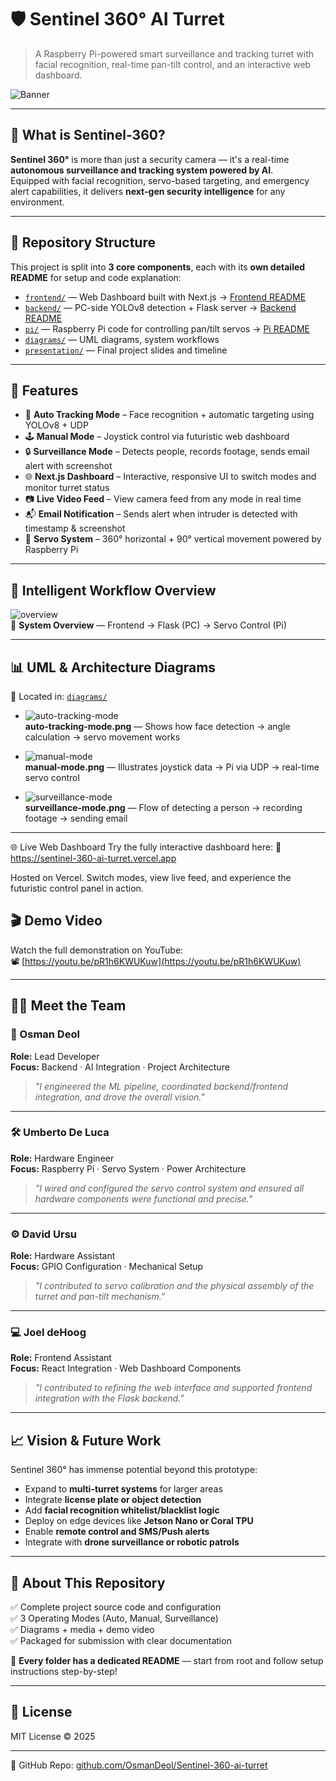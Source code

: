 # 🛡️ Sentinel 360° AI Turret  
> A Raspberry Pi-powered smart surveillance and tracking turret with facial recognition, real-time pan-tilt control, and an interactive web dashboard.

![Banner](sentinel%20360.jpeg)

---

## 🎯 What is Sentinel-360?

**Sentinel 360°** is more than just a security camera — it's a real-time **autonomous surveillance and tracking system powered by AI**.  
Equipped with facial recognition, servo-based targeting, and emergency alert capabilities, it delivers **next-gen security intelligence** for any environment.

---

## 📂 Repository Structure

This project is split into **3 core components**, each with its **own detailed README** for setup and code explanation:

- [`frontend/`](./frontend) — Web Dashboard built with Next.js → [Frontend README](./frontend/README.md)  
- [`backend/`](./backend) — PC-side YOLOv8 detection + Flask server → [Backend README](./backend/README.md)  
- [`pi/`](./pi) — Raspberry Pi code for controlling pan/tilt servos → [Pi README](./pi/README.md)  
- [`diagrams/`](./diagrams) — UML diagrams, system workflows  
- [`presentation/`](./presentation) — Final project slides and timeline

---

## 🚀 Features

- 🎯 **Auto Tracking Mode** – Face recognition + automatic targeting using YOLOv8 + UDP
- 🕹️ **Manual Mode** – Joystick control via futuristic web dashboard
- 🔒 **Surveillance Mode** – Detects people, records footage, sends email alert with screenshot
- 🌐 **Next.js Dashboard** – Interactive, responsive UI to switch modes and monitor turret status
- 📷 **Live Video Feed** – View camera feed from any mode in real time
- 📬 **Email Notification** – Sends alert when intruder is detected with timestamp & screenshot
- 🤖 **Servo System** – 360° horizontal + 90° vertical movement powered by Raspberry Pi

---

## 🧠 Intelligent Workflow Overview

![overview](./diagrams/uml-overview.png
)  
📍 **System Overview** — Frontend → Flask (PC) → Servo Control (Pi)

---

## 📊 UML & Architecture Diagrams  
📂 Located in: [`diagrams/`](./diagrams/)

- ![auto-tracking-mode](./diagrams/auto-tracking-mode)  
  **auto-tracking-mode.png** — Shows how face detection → angle calculation → servo movement works

- ![manual-mode](./diagrams/manual-mode.png)  
  **manual-mode.png** — Illustrates joystick data → Pi via UDP → real-time servo control

- ![surveillance-mode](./diagrams/surveillance-mode.png)  
  **surveillance-mode.png** — Flow of detecting a person → recording footage → sending email

---
🌐 Live Web Dashboard
Try the fully interactive dashboard here:
🔗 https://sentinel-360-ai-turret.vercel.app

Hosted on Vercel. Switch modes, view live feed, and experience the futuristic control panel in action.
## 🎬 Demo Video

Watch the full demonstration on YouTube:  
📽️ [https://youtu.be/pR1h6KWUKuw](https://youtu.be/pR1h6KWUKuw)

---

## 👨‍💻 Meet the Team

### 🧠 Osman Deol  
**Role:** Lead Developer  
**Focus:** Backend · AI Integration · Project Architecture  
> *"I engineered the ML pipeline, coordinated backend/frontend integration, and drove the overall vision."*

---

### 🛠️ Umberto De Luca  
**Role:** Hardware Engineer  
**Focus:** Raspberry Pi · Servo System · Power Architecture  
> *"I wired and configured the servo control system and ensured all hardware components were functional and precise."*

---

### ⚙️ David Ursu  
**Role:** Hardware Assistant  
**Focus:** GPIO Configuration · Mechanical Setup  
> *"I contributed to servo calibration and the physical assembly of the turret and pan-tilt mechanism."*

---

### 💻 Joel deHoog  
**Role:** Frontend Assistant  
**Focus:** React Integration · Web Dashboard Components  
> *"I contributed to refining the web interface and supported frontend integration with the Flask backend."*

---

## 📈 Vision & Future Work

Sentinel 360° has immense potential beyond this prototype:

- Expand to **multi-turret systems** for larger areas  
- Integrate **license plate or object detection**  
- Add **facial recognition whitelist/blacklist logic**  
- Deploy on edge devices like **Jetson Nano or Coral TPU**  
- Enable **remote control and SMS/Push alerts**  
- Integrate with **drone surveillance or robotic patrols**  

---

## 🧾 About This Repository

✅ Complete project source code and configuration  
✅ 3 Operating Modes (Auto, Manual, Surveillance)  
✅ Diagrams + media + demo video  
✅ Packaged for submission with clear documentation  

📍 **Every folder has a dedicated README** — start from root and follow setup instructions step-by-step!

---

## 📜 License

MIT License © 2025

---

🔗 GitHub Repo: [github.com/OsmanDeol/Sentinel-360-ai-turret](https://github.com/OsmanDeol/Sentinel-360-ai-turret)
